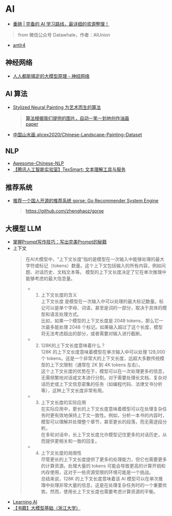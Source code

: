 # AI

* [重磅 | 完备的 AI 学习路线，最详细的资源整理！ ](https://mp.weixin.qq.com/s?__biz=MzIyNjM2MzQyNg==&mid=2247484443&idx=1&sn=7110e42ef9e95a8c16064dde5b897960)
> from 微信公众号 Datawhale，作者：AIUnion

* [antlr4](https://github.com/antlr/antlr4)

## 神经网络
* [人人都能搞定的大模型原理 - 神经网络](https://mp.weixin.qq.com/s?__biz=MzUxNjI3NTg4Mg==&mid=2247483844&idx=1&sn=a63d5d5b825b96ad7b9b342ef7b8ad64)

## AI 算法
* [Stylized Neural Painting 为艺术而生的算法](https://github.com/jiupinjia/stylized-neural-painting)
  > [算法根据我们提供的图片，自动一笔一划地创作油画](https://mp.weixin.qq.com/s/qtNei4A7Zgr4qBDbKnnyXg)  
  > [paper](https://arxiv.org/abs/2011.08114)
* [中国山水画 alicex2020/Chinese-Landscape-Painting-Dataset](https://github.com/alicex2020/Chinese-Landscape-Painting-Dataset)

## NLP
* [Awesome-Chinese-NLP](https://github.com/crownpku/Awesome-Chinese-NLP)
* [【腾讯人工智能实验室】TexSmart: 文本理解工具与服务](https://ai.tencent.com/ailab/nlp/texsmart/zh/index.html#instructions)

## 推荐系统
* [推荐一个国人开源的推荐系统 gorse: Go Recommender System Engine](https://mp.weixin.qq.com/s/j_tNX6W4A-LKCmwM_Bc98g)
  > https://github.com/zhenghaoz/gorse

## 大模型 LLM
* [掌握Prompt写作技巧：写出完美Prompt的秘籍](https://mp.weixin.qq.com/s/NsRY_hEUSEZbubWYK1_1RQ)
* 上下文
  > 在AI大模型中，“上下文长度”指的是模型在一次输入中能够处理的最大字符或标记（tokens）数量。这个上下文包括输入的所有内容，例如问题、对话历史、文档文本等。
  > 模型的上下文长度决定了它在单次推理中能够考虑的最大信息量。
  > 
  > - 1. 上下文长度的含义  
  >   上下文长度 是模型在一次输入中可以处理的最大标记数量。标记可以是单个字母、词语，甚至是词的一部分，取决于具体的模型和语言处理方式。  
  >   比如，如果一个模型的上下文长度是 2048 tokens，那么它一次最多能处理 2048 个标记。如果输入超过了这个长度，模型将无法考虑超出的部分，或者需要对输入进行截断。  
  > 
  > - 2. 128K的上下文长度意味着什么？  
  >   128K 的上下文长度意味着模型在单次输入中可以处理 128,000 个 tokens。这是一个非常大的上下文长度，远超大多数传统模型的上下文限制（通常在 2K 到 4K tokens 左右）。  
  >   这个上下文长度的优势在于，模型可以在一次处理更多的信息，无需频繁地对话或文本进行分割。对于需要处理长文档、复杂对话历史或上下文信息密集的任务（如编程代码、法律文书分析等），这种上下文长度非常有用。  
  >
  > - 3. 上下文长度的实际应用  
  >   在实际应用中，更长的上下文长度意味着模型可以在处理复杂任务时更有效地保持上下文一致性。例如，分析一本书的内容时，模型可以理解并处理整个章节，甚至更长的段落，而无需逐段分析。  
  >   在多轮对话中，长上下文长度允许模型记住更多的对话历史，从而提供更相关和一致的回复。  
  >
  > - 4. 上下文长度的局限性  
  >   尽管更长的上下文长度提供了更多的处理能力，但它也需要更多的计算资源。处理大量的 tokens 可能会导致更高的计算开销和内存使用，这对于一些资源受限的环境可能是一个挑战。  
  >   总结来说，128K 的上下文长度意味着该 AI 模型可以在单次推理中处理非常大量的信息，这是在处理复杂任务时的一个重要优势。然而，使用长上下文长度也需要考虑计算资源的平衡。
* [Learning AI](https://halo.sherlocky.com/archives/ai)
* [【书籍】大模型基础（浙江大学）](https://github.com/ZJU-LLMs/Foundations-of-LLMs)
